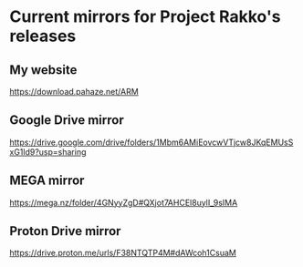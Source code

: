 # Current mirrors for Project Rakko's releases

## My website
https://download.pahaze.net/ARM

## Google Drive mirror
https://drive.google.com/drive/folders/1Mbm6AMiEovcwVTjcw8JKqEMUsSxG1ld9?usp=sharing

## MEGA mirror
https://mega.nz/folder/4GNyyZgD#QXjot7AHCEl8uylI_9sIMA

## Proton Drive mirror
https://drive.proton.me/urls/F38NTQTP4M#dAWcoh1CsuaM
